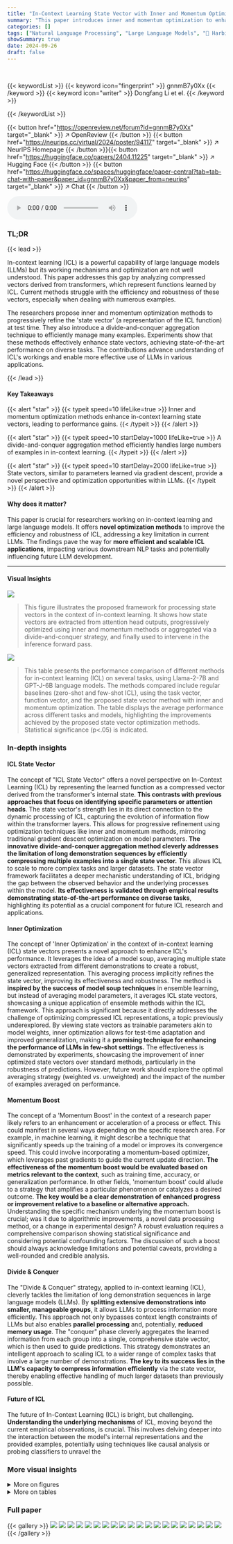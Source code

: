 ```yaml
---
title: "In-Context Learning State Vector with Inner and Momentum Optimization"
summary: "This paper introduces inner and momentum optimization to enhance the state vector for in-context learning, improving performance and scalability in LLMs."
categories: []
tags: ["Natural Language Processing", "Large Language Models", "🏢 Harbin Institute of Technology (Shenzhen)",]
showSummary: true
date: 2024-09-26
draft: false
---
```


<br>

{{< keywordList >}}
{{< keyword icon="fingerprint" >}} gnnmB7y0Xx {{< /keyword >}}
{{< keyword icon="writer" >}} Dongfang Li et el. {{< /keyword >}}
 
{{< /keywordList >}}

{{< button href="https://openreview.net/forum?id=gnnmB7y0Xx" target="_blank" >}}
↗ OpenReview
{{< /button >}}
{{< button href="https://neurips.cc/virtual/2024/poster/94117" target="_blank" >}}
↗ NeurIPS Homepage
{{< /button >}}{{< button href="https://huggingface.co/papers/2404.11225" target="_blank" >}}
↗ Hugging Face
{{< /button >}}
{{< button href="https://huggingface.co/spaces/huggingface/paper-central?tab=tab-chat-with-paper&paper_id=gnnmB7y0Xx&paper_from=neurips" target="_blank" >}}
↗ Chat
{{< /button >}}



<audio controls>
    <source src="https://ai-paper-reviewer.com/gnnmB7y0Xx/podcast.wav" type="audio/wav">
    Your browser does not support the audio element.
</audio>


### TL;DR


{{< lead >}}

In-context learning (ICL) is a powerful capability of large language models (LLMs) but its working mechanisms and optimization are not well understood.  This paper addresses this gap by analyzing compressed vectors derived from transformers, which represent functions learned by ICL.  Current methods struggle with the efficiency and robustness of these vectors, especially when dealing with numerous examples. 



The researchers propose inner and momentum optimization methods to progressively refine the 'state vector' (a representation of the ICL function) at test time.  They also introduce a divide-and-conquer aggregation technique to efficiently manage many examples. Experiments show that these methods effectively enhance state vectors, achieving state-of-the-art performance on diverse tasks.  The contributions advance understanding of ICL's workings and enable more effective use of LLMs in various applications.

{{< /lead >}}


#### Key Takeaways

{{< alert "star" >}}
{{< typeit speed=10 lifeLike=true >}} Inner and momentum optimization methods enhance in-context learning state vectors, leading to performance gains. {{< /typeit >}}
{{< /alert >}}

{{< alert "star" >}}
{{< typeit speed=10 startDelay=1000 lifeLike=true >}} A divide-and-conquer aggregation method efficiently handles large numbers of examples in in-context learning. {{< /typeit >}}
{{< /alert >}}

{{< alert "star" >}}
{{< typeit speed=10 startDelay=2000 lifeLike=true >}} State vectors, similar to parameters learned via gradient descent, provide a novel perspective and optimization opportunities within LLMs. {{< /typeit >}}
{{< /alert >}}

#### Why does it matter?
This paper is crucial for researchers working on in-context learning and large language models.  It offers **novel optimization methods** to improve the efficiency and robustness of ICL, addressing a key limitation in current LLMs.  The findings pave the way for **more efficient and scalable ICL applications**, impacting various downstream NLP tasks and potentially influencing future LLM development.

------
#### Visual Insights



![](https://ai-paper-reviewer.com/gnnmB7y0Xx/figures_3_1.jpg)

> This figure illustrates the proposed framework for processing state vectors in the context of in-context learning. It shows how state vectors are extracted from attention head outputs, progressively optimized using inner and momentum methods or aggregated via a divide-and-conquer strategy, and finally used to intervene in the inference forward pass.





![](https://ai-paper-reviewer.com/gnnmB7y0Xx/tables_6_1.jpg)

> This table presents the performance comparison of different methods for in-context learning (ICL) on several tasks, using Llama-2-7B and GPT-J-6B language models.  The methods compared include regular baselines (zero-shot and few-shot ICL), using the task vector, function vector, and the proposed state vector method with inner and momentum optimization.  The table displays the average performance across different tasks and models, highlighting the improvements achieved by the proposed state vector optimization methods.  Statistical significance (p<.05) is indicated. 





### In-depth insights


#### ICL State Vector
The concept of "ICL State Vector" offers a novel perspective on In-Context Learning (ICL) by representing the learned function as a compressed vector derived from the transformer's internal state.  **This contrasts with previous approaches that focus on identifying specific parameters or attention heads**.  The state vector's strength lies in its direct connection to the dynamic processing of ICL, capturing the evolution of information flow within the transformer layers. This allows for progressive refinement using optimization techniques like inner and momentum methods, mirroring traditional gradient descent optimization on model parameters.  **The innovative divide-and-conquer aggregation method cleverly addresses the limitation of long demonstration sequences by efficiently compressing multiple examples into a single state vector.** This allows ICL to scale to more complex tasks and larger datasets. The state vector framework facilitates a deeper mechanistic understanding of ICL, bridging the gap between the observed behavior and the underlying processes within the model.  **Its effectiveness is validated through empirical results demonstrating state-of-the-art performance on diverse tasks**, highlighting its potential as a crucial component for future ICL research and applications.

#### Inner Optimization
The concept of 'Inner Optimization' in the context of in-context learning (ICL) state vectors presents a novel approach to enhance ICL's performance.  It leverages the idea of a model soup, averaging multiple state vectors extracted from different demonstrations to create a robust, generalized representation. This averaging process implicitly refines the state vector, improving its effectiveness and robustness. The method is **inspired by the success of model soup techniques** in ensemble learning, but instead of averaging model parameters, it averages ICL state vectors, showcasing a unique application of ensemble methods within the ICL framework.  This approach is significant because it directly addresses the challenge of optimizing compressed ICL representations, a topic previously underexplored. By viewing state vectors as trainable parameters akin to model weights, inner optimization allows for test-time adaptation and improved generalization, making it a **promising technique for enhancing the performance of LLMs in few-shot settings.** The effectiveness is demonstrated by experiments, showcasing the improvement of inner optimized state vectors over standard methods, particularly in the robustness of predictions.  However, future work should explore the optimal averaging strategy (weighted vs. unweighted) and the impact of the number of examples averaged on performance.

#### Momentum Boost
The concept of a 'Momentum Boost' in the context of a research paper likely refers to an enhancement or acceleration of a process or effect.  This could manifest in several ways depending on the specific research area.  For example, in machine learning, it might describe a technique that significantly speeds up the training of a model or improves its convergence speed.  This could involve incorporating a momentum-based optimizer, which leverages past gradients to guide the current update direction. **The effectiveness of the momentum boost would be evaluated based on metrics relevant to the context**, such as training time, accuracy, or generalization performance. In other fields, 'momentum boost' could allude to a strategy that amplifies a particular phenomenon or catalyzes a desired outcome.  **The key would be a clear demonstration of enhanced progress or improvement relative to a baseline or alternative approach.**  Understanding the specific mechanism underlying the momentum boost is crucial; was it due to algorithmic improvements, a novel data processing method, or a change in experimental design?  A robust evaluation requires a comprehensive comparison showing statistical significance and considering potential confounding factors. The discussion of such a boost should always acknowledge limitations and potential caveats, providing a well-rounded and credible analysis.

#### Divide & Conquer
The "Divide & Conquer" strategy, applied to in-context learning (ICL), cleverly tackles the limitation of long demonstration sequences in large language models (LLMs).  By **splitting extensive demonstrations into smaller, manageable groups**, it allows LLMs to process information more efficiently. This approach not only bypasses context length constraints of LLMs but also enables **parallel processing** and, potentially, **reduced memory usage**.  The "conquer" phase cleverly aggregates the learned information from each group into a single, comprehensive state vector, which is then used to guide predictions. This strategy demonstrates an intelligent approach to scaling ICL to a wider range of complex tasks that involve a large number of demonstrations.  **The key to its success lies in the LLM's capacity to compress information efficiently** via the state vector, thereby enabling effective handling of much larger datasets than previously possible.

#### Future of ICL
The future of In-Context Learning (ICL) is bright, but challenging.  **Understanding the underlying mechanisms** of ICL, moving beyond the current empirical observations, is crucial. This involves delving deeper into the interaction between the model's internal representations and the provided examples, potentially using techniques like causal analysis or probing classifiers to unravel the 


### More visual insights

<details>
<summary>More on figures
</summary>


![](https://ai-paper-reviewer.com/gnnmB7y0Xx/figures_6_1.jpg)

> The figure shows the performance of two aggregation methods (average and divide-and-conquer) compared to baselines (regular and ICL) across different numbers of examples. The x-axis shows the number of examples used for aggregation, while the y-axis represents the accuracy achieved.  It demonstrates how the performance of the aggregation methods improves as the number of examples increases, eventually surpassing the baselines in many cases.  This highlights the effectiveness of the divide-and-conquer approach in handling a large number of examples in in-context learning.


![](https://ai-paper-reviewer.com/gnnmB7y0Xx/figures_7_1.jpg)

> This figure shows the average zero-shot performance across six datasets for different choices of the intermediate layer L, a hyperparameter in the proposed model.  The x-axis represents the number of layers (L), and the y-axis shows the accuracy.  The solid line represents the average accuracy across the six datasets, and the shaded region indicates the standard deviation, illustrating the variability of the performance across different datasets at each layer. This visualization helps determine the optimal number of layers for extracting the state vector for optimal model performance in a zero-shot setting.


![](https://ai-paper-reviewer.com/gnnmB7y0Xx/figures_8_1.jpg)

> This figure shows the results of applying Principal Component Analysis (PCA) to reduce the dimensionality of the state vectors from three different tasks: Antonym, English-French translation, and Product-Company. Each point in the plots represents a state vector extracted from the transformer model's attention mechanism, specifically focusing on the final separate token, the last layer.  The color of each point corresponds to the example position in the demonstration sequence.  The plot helps to visualize the clustering of state vectors based on their position within the demonstration, revealing how the model encodes information from the examples into the compressed vectors.


![](https://ai-paper-reviewer.com/gnnmB7y0Xx/figures_13_1.jpg)

> This figure shows the speedup achieved by the proposed inner and momentum optimization methods compared to regular ICL.  The speedup is calculated as the ratio of the inference time of regular ICL to the inference time of the optimized methods. The results are shown separately for Llama-2-7B and GPT-J-6B, and for both zero-shot and few-shot settings.  The figure demonstrates that the proposed optimization methods significantly speed up the inference process while maintaining a high level of accuracy, as reported in Table 1.


![](https://ai-paper-reviewer.com/gnnmB7y0Xx/figures_16_1.jpg)

> This figure displays the performance of two different aggregation methods (average and divide-and-conquer) on the accuracy of in-context learning (ICL) tasks as the number of examples increases.  It showcases how the performance of both methods improves with more examples, with divide-and-conquer eventually surpassing the average aggregation method. The results are presented separately for zero-shot and few-shot learning settings and for different datasets (AG News, Antonym, English-French, and Product-Company). The figure helps to visually understand and compare the effectiveness of different aggregation strategies in ICL.


![](https://ai-paper-reviewer.com/gnnmB7y0Xx/figures_17_1.jpg)

> The figure shows the performance of two aggregation methods (average and divide-and-conquer) compared to baselines (regular and ICL) across different numbers of examples for four tasks using two different LLMs.  The X-axis represents the number of examples used, and the Y-axis represents the accuracy achieved.  The results illustrate how the performance of both methods initially trails behind ICL, but they improve as the number of examples increases, showcasing the efficiency of aggregation, especially the divide-and-conquer approach.


![](https://ai-paper-reviewer.com/gnnmB7y0Xx/figures_17_2.jpg)

> This figure shows the result of applying Principal Component Analysis (PCA) to reduce the dimensionality of the state vectors for the Antonym and English-French tasks using GPT-J.  Each color represents a different example's position within the demonstration sequence. The clustering suggests that state vectors from the same demonstration position are similar, and there is a clear separation between the first example and subsequent examples, potentially indicating how ICL develops incrementally.  The outlier is indicated as a first-order outlier.


![](https://ai-paper-reviewer.com/gnnmB7y0Xx/figures_17_3.jpg)

> This figure displays the standard deviation of performance results for the task vector and the inner optimized state vector on three datasets (Antonym, Person-Instrument, English-French) in both zero-shot and few-shot settings.  It illustrates the robustness of the methods against variations in demonstrations (a) and dummy queries (b) during the experiment. Lower standard deviations indicate more consistent performance.


</details>




<details>
<summary>More on tables
</summary>


![](https://ai-paper-reviewer.com/gnnmB7y0Xx/tables_7_1.jpg)
> This table compares the performance of different gradient optimization algorithms applied to the state vector optimization method proposed in the paper.  It shows the zero-shot and few-shot performance for several methods. The best performing method is highlighted, demonstrating the effectiveness of the chosen optimization strategy in improving ICL performance.  The results illustrate that the momentum-based optimization method yields the best performance, exceeding other first-order methods. 

![](https://ai-paper-reviewer.com/gnnmB7y0Xx/tables_14_1.jpg)
> This table presents the results of an experiment evaluating the effectiveness of the momentum-optimized state vector in generating natural text completions. Three different prompts were used, each containing a variable 'X' representing a query word.  The table compares the performance of Llama-2-7B with and without the addition of the momentum-optimized state vector (+SV).  The results show a significant improvement in accuracy when the optimized state vector is included.

![](https://ai-paper-reviewer.com/gnnmB7y0Xx/tables_14_2.jpg)
> This table presents the performance comparison of different methods for in-context learning (ICL), including baselines like regular and ICL, task vector, and function vector, and the proposed state vector with inner and momentum optimization.  The results are shown for both zero-shot and few-shot settings across six tasks, indicating improvements achieved by the proposed methods in terms of accuracy. Statistical significance (p<0.05) is reported.

![](https://ai-paper-reviewer.com/gnnmB7y0Xx/tables_15_1.jpg)
> This table shows the performance comparison of different methods for in-context learning (ICL) on six tasks, including zero-shot and few-shot settings.  It compares the regular approach, function vector, task vector, and the proposed state vector methods (with inner and momentum optimization). The best results for each setting are highlighted. Standard deviations are reported, and statistical significance (p<0.05) is indicated.

![](https://ai-paper-reviewer.com/gnnmB7y0Xx/tables_15_2.jpg)
> This table presents the performance comparison of different methods for in-context learning (ICL) on six tasks using Llama-2-7B and GPT-J-6B language models.  The methods compared are regular ICL, function vector, task vector, state vector with inner optimization, state vector with momentum optimization, and the ICL baseline. Results are shown for both zero-shot and few-shot settings, with statistically significant improvements demonstrated by the proposed state vector optimization methods.

![](https://ai-paper-reviewer.com/gnnmB7y0Xx/tables_16_1.jpg)
> This table presents the performance comparison of different methods for in-context learning (ICL). The methods compared are the Regular baseline, Function Vector, Task Vector, State Vector with inner optimization, State Vector with momentum optimization, and the ICL baseline. The performance is evaluated on six different tasks across two different large language models (LLMs). The results show the effectiveness of the proposed state vector optimization methods.

</details>




### Full paper

{{< gallery >}}
<img src="https://ai-paper-reviewer.com/gnnmB7y0Xx/1.png" class="grid-w50 md:grid-w33 xl:grid-w25" />
<img src="https://ai-paper-reviewer.com/gnnmB7y0Xx/2.png" class="grid-w50 md:grid-w33 xl:grid-w25" />
<img src="https://ai-paper-reviewer.com/gnnmB7y0Xx/3.png" class="grid-w50 md:grid-w33 xl:grid-w25" />
<img src="https://ai-paper-reviewer.com/gnnmB7y0Xx/4.png" class="grid-w50 md:grid-w33 xl:grid-w25" />
<img src="https://ai-paper-reviewer.com/gnnmB7y0Xx/5.png" class="grid-w50 md:grid-w33 xl:grid-w25" />
<img src="https://ai-paper-reviewer.com/gnnmB7y0Xx/6.png" class="grid-w50 md:grid-w33 xl:grid-w25" />
<img src="https://ai-paper-reviewer.com/gnnmB7y0Xx/7.png" class="grid-w50 md:grid-w33 xl:grid-w25" />
<img src="https://ai-paper-reviewer.com/gnnmB7y0Xx/8.png" class="grid-w50 md:grid-w33 xl:grid-w25" />
<img src="https://ai-paper-reviewer.com/gnnmB7y0Xx/9.png" class="grid-w50 md:grid-w33 xl:grid-w25" />
<img src="https://ai-paper-reviewer.com/gnnmB7y0Xx/10.png" class="grid-w50 md:grid-w33 xl:grid-w25" />
<img src="https://ai-paper-reviewer.com/gnnmB7y0Xx/11.png" class="grid-w50 md:grid-w33 xl:grid-w25" />
<img src="https://ai-paper-reviewer.com/gnnmB7y0Xx/12.png" class="grid-w50 md:grid-w33 xl:grid-w25" />
<img src="https://ai-paper-reviewer.com/gnnmB7y0Xx/13.png" class="grid-w50 md:grid-w33 xl:grid-w25" />
<img src="https://ai-paper-reviewer.com/gnnmB7y0Xx/14.png" class="grid-w50 md:grid-w33 xl:grid-w25" />
<img src="https://ai-paper-reviewer.com/gnnmB7y0Xx/15.png" class="grid-w50 md:grid-w33 xl:grid-w25" />
<img src="https://ai-paper-reviewer.com/gnnmB7y0Xx/16.png" class="grid-w50 md:grid-w33 xl:grid-w25" />
<img src="https://ai-paper-reviewer.com/gnnmB7y0Xx/17.png" class="grid-w50 md:grid-w33 xl:grid-w25" />
<img src="https://ai-paper-reviewer.com/gnnmB7y0Xx/18.png" class="grid-w50 md:grid-w33 xl:grid-w25" />
<img src="https://ai-paper-reviewer.com/gnnmB7y0Xx/19.png" class="grid-w50 md:grid-w33 xl:grid-w25" />
<img src="https://ai-paper-reviewer.com/gnnmB7y0Xx/20.png" class="grid-w50 md:grid-w33 xl:grid-w25" />
{{< /gallery >}}